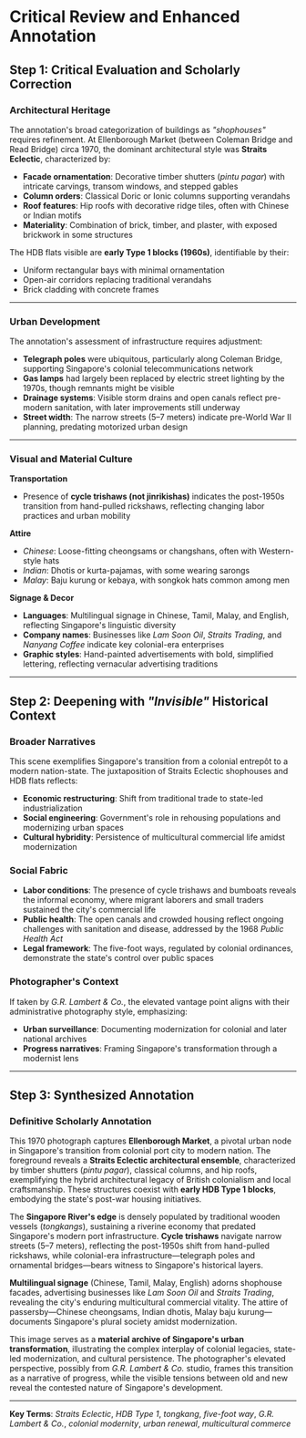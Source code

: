 # Critical Review and Enhanced Annotation

## Step 1: Critical Evaluation and Scholarly Correction

### Architectural Heritage

The annotation's broad categorization of buildings as *"shophouses"* requires refinement. At Ellenborough Market (between Coleman Bridge and Read Bridge) circa 1970, the dominant architectural style was **Straits Eclectic**, characterized by:

* **Facade ornamentation**: Decorative timber shutters (*pintu pagar*) with intricate carvings, transom windows, and stepped gables
* **Column orders**: Classical Doric or Ionic columns supporting verandahs
* **Roof features**: Hip roofs with decorative ridge tiles, often with Chinese or Indian motifs
* **Materiality**: Combination of brick, timber, and plaster, with exposed brickwork in some structures

The HDB flats visible are **early Type 1 blocks (1960s)**, identifiable by their:

* Uniform rectangular bays with minimal ornamentation
* Open-air corridors replacing traditional verandahs
* Brick cladding with concrete frames

---

### Urban Development

The annotation's assessment of infrastructure requires adjustment:

* **Telegraph poles** were ubiquitous, particularly along Coleman Bridge, supporting Singapore's colonial telecommunications network
* **Gas lamps** had largely been replaced by electric street lighting by the 1970s, though remnants might be visible
* **Drainage systems**: Visible storm drains and open canals reflect pre-modern sanitation, with later improvements still underway
* **Street width**: The narrow streets (5–7 meters) indicate pre-World War II planning, predating motorized urban design

---

### Visual and Material Culture

**Transportation**

* Presence of **cycle trishaws (not jinrikishas)** indicates the post-1950s transition from hand-pulled rickshaws, reflecting changing labor practices and urban mobility

**Attire**

* *Chinese*: Loose-fitting cheongsams or changshans, often with Western-style hats
* *Indian*: Dhotis or kurta-pajamas, with some wearing sarongs
* *Malay*: Baju kurung or kebaya, with songkok hats common among men

**Signage & Decor**

* **Languages**: Multilingual signage in Chinese, Tamil, Malay, and English, reflecting Singapore's linguistic diversity
* **Company names**: Businesses like *Lam Soon Oil*, *Straits Trading*, and *Nanyang Coffee* indicate key colonial-era enterprises
* **Graphic styles**: Hand-painted advertisements with bold, simplified lettering, reflecting vernacular advertising traditions

---

## Step 2: Deepening with *"Invisible"* Historical Context

### Broader Narratives

This scene exemplifies Singapore's transition from a colonial entrepôt to a modern nation-state. The juxtaposition of Straits Eclectic shophouses and HDB flats reflects:

* **Economic restructuring**: Shift from traditional trade to state-led industrialization
* **Social engineering**: Government's role in rehousing populations and modernizing urban spaces
* **Cultural hybridity**: Persistence of multicultural commercial life amidst modernization

### Social Fabric

* **Labor conditions**: The presence of cycle trishaws and bumboats reveals the informal economy, where migrant laborers and small traders sustained the city's commercial life
* **Public health**: The open canals and crowded housing reflect ongoing challenges with sanitation and disease, addressed by the 1968 *Public Health Act*
* **Legal framework**: The five-foot ways, regulated by colonial ordinances, demonstrate the state's control over public spaces

### Photographer's Context

If taken by *G.R. Lambert & Co.*, the elevated vantage point aligns with their administrative photography style, emphasizing:

* **Urban surveillance**: Documenting modernization for colonial and later national archives
* **Progress narratives**: Framing Singapore's transformation through a modernist lens

---

## Step 3: Synthesized Annotation

### Definitive Scholarly Annotation

This 1970 photograph captures **Ellenborough Market**, a pivotal urban node in Singapore's transition from colonial port city to modern nation. The foreground reveals a **Straits Eclectic architectural ensemble**, characterized by timber shutters (*pintu pagar*), classical columns, and hip roofs, exemplifying the hybrid architectural legacy of British colonialism and local craftsmanship. These structures coexist with **early HDB Type 1 blocks**, embodying the state's post-war housing initiatives.

The **Singapore River's edge** is densely populated by traditional wooden vessels (*tongkangs*), sustaining a riverine economy that predated Singapore's modern port infrastructure. **Cycle trishaws** navigate narrow streets (5–7 meters), reflecting the post-1950s shift from hand-pulled rickshaws, while colonial-era infrastructure—telegraph poles and ornamental bridges—bears witness to Singapore's historical layers.

**Multilingual signage** (Chinese, Tamil, Malay, English) adorns shophouse facades, advertising businesses like *Lam Soon Oil* and *Straits Trading*, revealing the city's enduring multicultural commercial vitality. The attire of passersby—Chinese cheongsams, Indian dhotis, Malay baju kurung—documents Singapore's plural society amidst modernization.

This image serves as a **material archive of Singapore's urban transformation**, illustrating the complex interplay of colonial legacies, state-led modernization, and cultural persistence. The photographer's elevated perspective, possibly from *G.R. Lambert & Co.* studio, frames this transition as a narrative of progress, while the visible tensions between old and new reveal the contested nature of Singapore's development.

---

**Key Terms**: *Straits Eclectic*, *HDB Type 1*, *tongkang*, *five-foot way*, *G.R. Lambert & Co.*, *colonial modernity*, *urban renewal*, *multicultural commerce*
